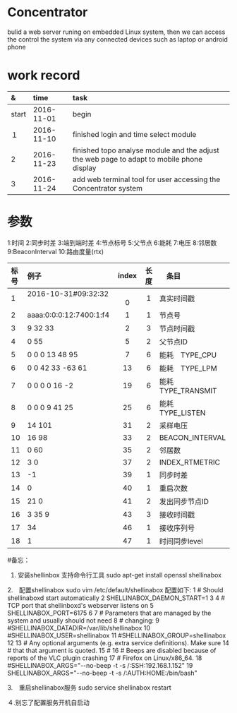 # Concentrator
bulid a web server runing on embedded Linux system, then we can access the control the system via any connected devices such as laptop or android phone


# work record   

|&|time|task|     
|:--|:--|:--|    
|start|2016-11-01|begin|    
|１|2016-11-10|finished login and time select module|    
| 2|2016-11-23|finished topo analyse module and the adjust the web page to adapt to mobile phone display|
|3 |2016-11-24|add web terminal tool for user accessing the Concentrator system|


# 参数
1:时间
2:同步时差
3:端到端时差
4:节点标号
5:父节点
6:能耗
7:电压
8:邻居数
9:BeaconInterval
10:路由度量(rtx)



|标号|例子|index|长度|　条目|
|:--|:--|:--:|:--:|:--|
|1|2016-10-31#09:32:32 　　　|　　　0|1   |真实时间戳  |
|2|aaaa:0:0:0:12:7400:1:f4|   1|1   |节点号  |
|3| 9 32 33               |   2|3   |节点时间戳  |
|4| 0 55 					|   5|2   |父节点ID  |
|5| 0 0 0 13 48 95		|   7|6   |能耗　TYPE_CPU  |
|6| 0 0 42 33 -63 61 		|  13|6   |能耗　TYPE_LPM  |
|7| 0 0 0 0 16 -2 		|  19|6   |能耗　TYPE_TRANSMIT |
|8| 0 0 0 9 41 25 		|  25|6   |能耗　TYPE_LISTEN  |
|9| 14 101 				|  31|2   |采样电压  |
|10| 16 98					|  33|2   |BEACON_INTERVAL  |
|11| 0 60 					|  35|2   |邻居数  |
|12|  3 0 					|  37|2   |INDEX_RTMETRIC  |
|13|  -1 					|  39|1   |同步时差  |
|14|  0 					|  40|1   |重启次数  |
|15|  21 0					|  41|2   |发出同步节点ID  |
|16|  3 35 9   			|  43|3   |接收时间戳  |
|17|  34 					|  46|1   |接收序列号  |
|18| 1 					|  47|1   |时间同步level  |

#备忘：

1. 安装shellinbox 支持命令行工具
	sudo apt-get install openssl shellinabox

2.　配置shellinabox
	sudo vim /etc/default/shellinabox 
	配置如下:
	  1 # Should shellinaboxd start automatically
	  2 SHELLINABOX_DAEMON_START=1
	  3 
	  4 # TCP port that shellinboxd's webserver listens on
	  5 SHELLINABOX_PORT=6175
	  6 
	  7 # Parameters that are managed by the system and usually should not need
	  8 # changing:
	  9 #SHELLINABOX_DATADIR=/var/lib/shellinabox
	 10 #SHELLINABOX_USER=shellinabox
	 11 #SHELLINABOX_GROUP=shellinabox
	 12 
	 13 # Any optional arguments (e.g. extra service definitions).  Make sure
	 14 # that that argument is quoted.
	 15 #
	 16 #   Beeps are disabled because of reports of the VLC plugin crashing
	 17 #   Firefox on Linux/x86_64.
	 18 #SHELLINABOX_ARGS="--no-beep -t -s /:SSH:192.168.1.152"
	 19 SHELLINABOX_ARGS="--no-beep -t -s /:AUTH:HOME:/bin/bash"

3.　重启shellinabox服务 
sudo service shellinabox restart

４.别忘了配置服务开机自启动

